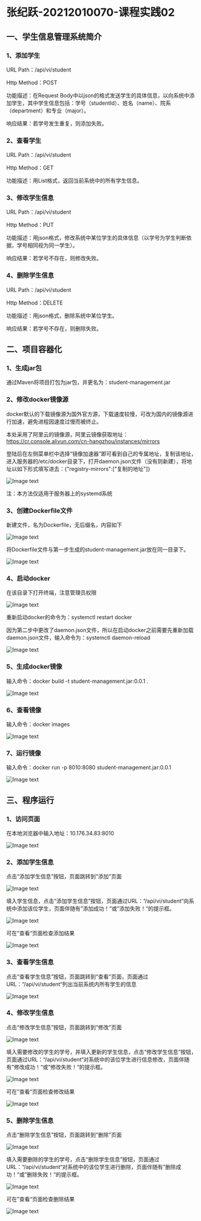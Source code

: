 # 张纪跃-20212010070-课程实践02

## 一、学生信息管理系统简介

### 1、添加学生

URL Path：/api/vi/student

Http Method：POST

功能描述：在Request Body中以json的格式发送学生的具体信息，以向系统中添加学生，其中学生信息包括：学号（studentId）、姓名（name）、院系（department）和专业（major）。

响应结果：若学号发生重复，则添加失败。

### 2、查看学生

URL Path：/api/vi/student

Http Method：GET

功能描述：用List格式，返回当前系统中的所有学生信息。

### 3、修改学生信息

URL Path：/api/vi/student

Http Method：PUT

功能描述：用json格式，修改系统中某位学生的具体信息（以学号为学生判断依据，学号相同视为同一学生）。

响应结果：若学号不存在，则修改失败。

### 4、删除学生信息

URL Path：/api/vi/student

Http Method：DELETE

功能描述：用json格式，删除系统中某位学生。

响应结果：若学号不存在，则删除失败。

## 二、项目容器化

### 1、生成jar包

通过Maven将项目打包为jar包，并更名为：student-management.jar

### 2、修改docker镜像源

docker默认的下载镜像源为国外官方源，下载速度较慢，可改为国内的镜像源进行加速，避免进程因速度过慢而被终止。

本处采用了阿里云的镜像源，阿里云镜像获取地址：https://cr.console.aliyun.com/cn-hangzhou/instances/mirrors

登陆后在左侧菜单栏中选择“镜像加速器”即可看到自己的专属地址，复制该地址，进入服务器的/etc/docker目录下，打开daemon.json文件（没有则新建），将地址以如下形式填写进去：{"registry-mirrors":["复制的地址"]}

![Image text](https://raw.githubusercontent.com/Kingsley-Delfino/student-managemnet/master/src/main/resources/static/img/20201007151928.png)

注：本方法仅适用于服务器上的systemd系统

### 3、创建Dockerfile文件

新建文件，名为Dockerfile，无后缀名，内容如下

![Image text](https://raw.githubusercontent.com/Kingsley-Delfino/student-managemnet/master/src/main/resources/static/img/20201007162627.png)

将Dockerfile文件与第一步生成的student-management.jar放在同一目录下。

![Image text](https://raw.githubusercontent.com/Kingsley-Delfino/student-managemnet/master/src/main/resources/static/img/20201007165549.png)

### 4、启动docker

在该目录下打开终端，注意管理员权限

![Image text](https://raw.githubusercontent.com/Kingsley-Delfino/student-managemnet/master/src/main/resources/static/img/20201007165252.png)

重新启动docker的命令为：systemctl restart docker

因为第二步中更改了daemon.json文件，所以在启动docker之前需要先重新加载daemon.json文件，输入命令为：systemctl daemon-reload

![Image text](https://raw.githubusercontent.com/Kingsley-Delfino/student-managemnet/master/src/main/resources/static/img/20201007165403.png)

### 5、生成docker镜像

输入命令：docker build -t student-management.jar:0.0.1 .

![Image text](https://raw.githubusercontent.com/Kingsley-Delfino/student-managemnet/master/src/main/resources/static/img/20201007165457.png)

### 6、查看镜像

输入命令：docker images

![Image text](https://raw.githubusercontent.com/Kingsley-Delfino/student-managemnet/master/src/main/resources/static/img/20201007171735.png)

### 7、运行镜像

输入命令：docker run -p 8010:8080 student-management.jar:0.0.1

![Image text](https://raw.githubusercontent.com/Kingsley-Delfino/student-managemnet/master/src/main/resources/static/img/20201007171942.png)

## 三、程序运行

### 1、访问页面

在本地浏览器中输入地址：10.176.34.83:8010

![Image text](https://raw.githubusercontent.com/Kingsley-Delfino/student-managemnet/master/src/main/resources/static/img/20201007172202.png)

### 2、添加学生信息

点击“添加学生信息”按钮，页面跳转到“添加”页面

![Image text](https://raw.githubusercontent.com/Kingsley-Delfino/student-managemnet/master/src/main/resources/static/img/20201007175149.png)

填入学生信息，点击“添加学生信息”按钮，页面通过URL：“/api/vi/student“向系统中添加该位学生，页面伴随有”添加成功！“或”添加失败！“的提示框。

![Image text](https://raw.githubusercontent.com/Kingsley-Delfino/student-managemnet/master/src/main/resources/static/img/20201007172920.png)

可在”查看“页面检查添加结果

![Image text](https://raw.githubusercontent.com/Kingsley-Delfino/student-managemnet/master/src/main/resources/static/img/20201007173002.png)

### 3、查看学生信息

点击“查看学生信息”按钮，页面跳转到“查看”页面，页面通过URL：“/api/vi/student“列出当前系统内所有学生的信息

![Image text](https://raw.githubusercontent.com/Kingsley-Delfino/student-managemnet/master/src/main/resources/static/img/20201007173002.png)

### 4、修改学生信息

点击“修改学生信息”按钮，页面跳转到“修改”页面

![Image text](https://raw.githubusercontent.com/Kingsley-Delfino/student-managemnet/master/src/main/resources/static/img/20201007174046.png)

填入需要修改的学生的学号，并填入更新的学生信息，点击“修改学生信息”按钮，页面通过URL：“/api/vi/student“对系统中的该位学生进行信息修改，页面伴随有”修改成功！“或”修改失败！“的提示框。

![Image text](https://raw.githubusercontent.com/Kingsley-Delfino/student-managemnet/master/src/main/resources/static/img/20201007174117.png)

可在”查看“页面检查修改结果

![Image text](https://raw.githubusercontent.com/Kingsley-Delfino/student-managemnet/master/src/main/resources/static/img/20201007174136.png)

### 5、删除学生信息

点击“删除学生信息”按钮，页面跳转到“删除”页面

![Image text](https://raw.githubusercontent.com/Kingsley-Delfino/student-managemnet/master/src/main/resources/static/img/20201007174154.png)

填入需要删除的学生的学号，点击“删除学生信息”按钮，页面通过URL：“/api/vi/student“对系统中的该位学生进行删除，页面伴随有”删除成功！“或”删除失败！“的提示框。

![Image text](https://raw.githubusercontent.com/Kingsley-Delfino/student-managemnet/master/src/main/resources/static/img/20201007175616.png)

可在”查看“页面检查删除结果

![Image text](https://raw.githubusercontent.com/Kingsley-Delfino/student-managemnet/master/src/main/resources/static/img/20201007174233.png)
